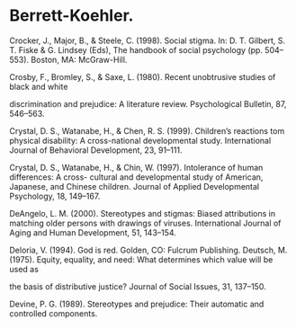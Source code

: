 # Berrett-Koehler.

Crocker, J., Major, B., & Steele, C. (1998). Social stigma. In: D. T. Gilbert, S. T. Fiske & G. Lindsey (Eds), The handbook of social psychology (pp. 504–553). Boston, MA: McGraw-Hill.

Crosby, F., Bromley, S., & Saxe, L. (1980). Recent unobtrusive studies of black and white

discrimination and prejudice: A literature review. Psychological Bulletin, 87, 546–563.

Crystal, D. S., Watanabe, H., & Chen, R. S. (1999). Children’s reactions tom physical disability: A cross-national developmental study. International Journal of Behavioral Development, 23, 91–111.

Crystal, D. S., Watanabe, H., & Chin, W. (1997). Intolerance of human differences: A cross- cultural and developmental study of American, Japanese, and Chinese children. Journal of Applied Developmental Psychology, 18, 149–167.

DeAngelo, L. M. (2000). Stereotypes and stigmas: Biased attributions in matching older persons with drawings of viruses. International Journal of Aging and Human Development, 51, 143–154.

Deloria, V. (1994). God is red. Golden, CO: Fulcrum Publishing. Deutsch, M. (1975). Equity, equality, and need: What determines which value will be used as

the basis of distributive justice? Journal of Social Issues, 31, 137–150.

Devine, P. G. (1989). Stereotypes and prejudice: Their automatic and controlled components.